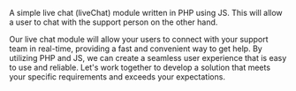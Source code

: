 A simple live chat (liveChat) module written in PHP using JS. This will allow a user to chat with the support person on the other hand.
 
 
 Our live chat module will allow your users to connect with your support team in real-time, providing a fast and convenient way to get help. By utilizing PHP and JS, we can create a seamless user experience that is easy to use and reliable. Let's work together to develop a solution that meets your specific requirements and exceeds your expectations.
